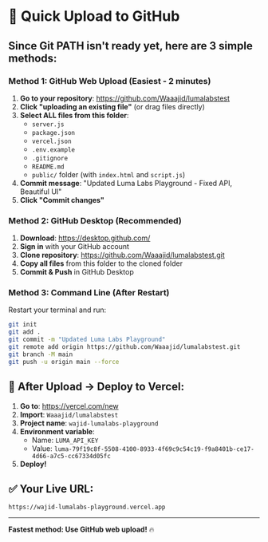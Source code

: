 # 🚀 Quick Upload to GitHub

## Since Git PATH isn't ready yet, here are 3 simple methods:

### **Method 1: GitHub Web Upload (Easiest - 2 minutes)**

1. **Go to your repository**: https://github.com/Waaajid/lumalabstest
2. **Click "uploading an existing file"** (or drag files directly)
3. **Select ALL files from this folder**:
   - `server.js`
   - `package.json`
   - `vercel.json`
   - `.env.example`
   - `.gitignore`
   - `README.md`
   - `public/` folder (with `index.html` and `script.js`)
4. **Commit message**: "Updated Luma Labs Playground - Fixed API, Beautiful UI"
5. **Click "Commit changes"**

### **Method 2: GitHub Desktop (Recommended)**

1. **Download**: https://desktop.github.com/
2. **Sign in** with your GitHub account
3. **Clone repository**: https://github.com/Waaajid/lumalabstest.git
4. **Copy all files** from this folder to the cloned folder
5. **Commit & Push** in GitHub Desktop

### **Method 3: Command Line (After Restart)**

Restart your terminal and run:
```bash
git init
git add .
git commit -m "Updated Luma Labs Playground"
git remote add origin https://github.com/Waaajid/lumalabstest.git
git branch -M main
git push -u origin main --force
```

## 🌟 After Upload → Deploy to Vercel:

1. **Go to**: https://vercel.com/new
2. **Import**: `Waaajid/lumalabstest`
3. **Project name**: `wajid-lumalabs-playground`
4. **Environment variable**: 
   - Name: `LUMA_API_KEY`
   - Value: `luma-79f19c8f-5508-4100-8933-4f69c9c54c19-f9a8401b-ce17-4d66-a7c5-cc67334d05fc`
5. **Deploy!**

## ✅ Your Live URL:
`https://wajid-lumalabs-playground.vercel.app`

---

**Fastest method: Use GitHub web upload!** 🔥
